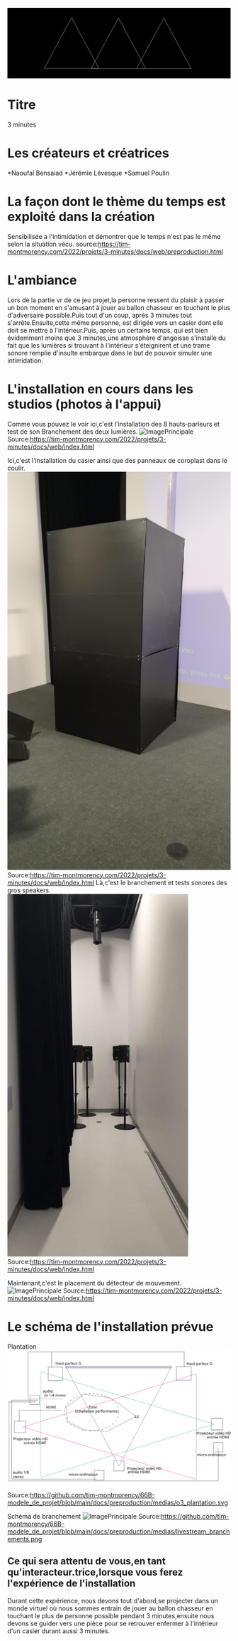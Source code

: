![ImagePrincipale](medias/banniere_page_projet.jpg)

# Titre
3 minutes
# Les créateurs et créatrices
*Naoufal Bensaiad
*Jérémie Lévesque
*Samuel Poulin
# La façon dont le thème du temps  est exploité dans la création
Sensibilisée a l'intimidation et démontrer que le temps n'est pas le même selon la situation vécu.
source:https://tim-montmorency.com/2022/projets/3-minutes/docs/web/preproduction.html
# L'ambiance
Lors de la partie vr de ce jeu projet,la personne ressent du plaisir à passer un bon moment en s'amusant à jouer au ballon chasseur en touchant le plus d'adversaire possible.Puis tout d'un coup, après 3 minutes tout s'arrête.Ensuite,cette même personne, est dirigée vers un casier dont elle doit se mettre à l'intérieur.Puis, après un certains temps, qui est bien évidemment moins que 3 minutes,une atmosphère d'angoisse s'installe du fait que les lumières si trouvant à l'intérieur s'éteignirent et une trame sonore remplie d'insulte embarque dans le but de pouvoir simuler une intimidation.
# L'installation en cours dans les studios (photos à l'appui)
Comme vous pouvez le voir ici,c'est l'installation des 8 hauts-parleurs et test de son Branchement des deux lumières.
![ImagePrincipale](medias/hauts_parleurs_son_lumi%C3%A8res.png)
Source:https://tim-montmorency.com/2022/projets/3-minutes/docs/web/index.html

Ici,c'est l'installation du casier ainsi que des panneaux de coroplast dans le coulir.
![ImagePrincipale](medias/casier_panneaux.png)
Source:https://tim-montmorency.com/2022/projets/3-minutes/docs/web/index.html
Là,c'est le branchement et tests sonores des gros speakers.
![ImagePrincipale](medias/speakers.png)
Source:https://tim-montmorency.com/2022/projets/3-minutes/docs/web/index.html

Maintenant,c'est le placement du détecteur de mouvement.
![ImagePrincipale](medias/d%C3%A9tecteur_mouvement.png)
Source:https://tim-montmorency.com/2022/projets/3-minutes/docs/web/index.html
# Le schéma de l'installation prévue
Plantation
![ImagePrincipale](medias/Plantation.svg)
Source:https://github.com/tim-montmorency/66B-modele_de_projet/blob/main/docs/preproduction/medias/o3_plantation.svg

Schéma de branchement
![ImagePrincipale](medias/Sch%C3%A9ma_de_branchement.png)
Source:https://github.com/tim-montmorency/66B-modele_de_projet/blob/main/docs/preproduction/medias/livestream_branchements.png
## Ce qui sera attentu de vous,en tant qu'interacteur.trice,lorsque vous ferez l'expérience de l'installation
Durant cette expérience, nous devons tout d'abord,se projecter dans un monde virtuel où nous sommes entrain de jouer au ballon chasseur en touchant le plus de personne possible pendant 3 minutes,ensuite nous devons se guider vers une pièce pour se retrouver enfermer à l'intérieur d'un casier durant aussi 3 minutes.



































